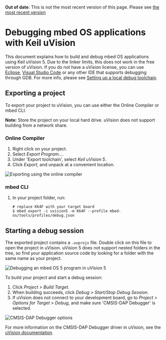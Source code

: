 <span class="warnings">**Out of date**: This is not the most recent version of this page. Please see [the most recent version](y)</span>
# Debugging mbed OS applications with Keil uVision

This document explains how to build and debug mbed OS applications using Keil uVision 5. Due to the linker limits, this does not work in the free version of uVision. If you do not have a uVision license, you can use [Eclipse](Debugging_Eclipse_pyOCD.md), [Visual Studio Code](vscode.md) or any other IDE that supports debugging through GDB. For more info, please see [Setting up a local debug toolchain](toolchain.md).

## Exporting a project

To export your project to uVision, you can use either the Online Compiler or mbed CLI.

<span class="notes">**Note:** Store the project on your local hard drive. uVision does not support building from a network share.</span>

### Online Compiler

1. Right click on your project.
1. Select *Export Program...*.
1. Under 'Export toolchain', select *Keil uVision 5*.
1. Click *Export*, and unpack at a convenient location.

![Exporting using the online compiler](Images/uvision1.png)

### mbed CLI

1. In your project folder, run:

    ```
    # replace K64F with your target board
    $ mbed export -i uvision5 -m K64F --profile mbed-os/tools/profiles/debug.json
    ```

## Starting a debug session

The exported project contains a `.uvprojx` file. Double click on this file to open the project in uVision. uVision 5 does not support nested folders in the tree, so find your application source code by looking for a folder with the same name as your project.

![Debugging an mbed OS 5 program in uVision 5](Images/uvision2.png)

To build your project and start a debug session:

1. Click *Project > Build Target*.
1. When building succeeds, click *Debug > Start/Stop Debug Session*.
1. If uVision does not connect to your development board, go to *Project > Options for Target > Debug*, and make sure 'CMSIS-DAP Debugger' is selected.

![CMSIS-DAP Debugger options](Images/uvision3.png)

For more information on the CMSIS-DAP Debugger driver in uVision, see the [uVision documentation](http://www.keil.com/support/man/docs/dapdebug/dapdebug_drv_cfg.htm).
